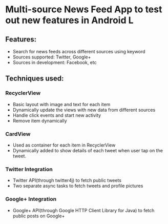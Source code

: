 Multi-source News Feed App to test out new features in Android L
===

Features:
---
+ Search for news feeds across different sources using keyword
+ Sources supported: Twitter, Google+
+ Sources in development: Facebook, etc

Techniques used:
---
### RecyclerView
+ Basic layout with image and text for each item
+ Dynamically update the views with new data from different sources
+ Handle click events and start new activity
+ Remove item dynamically

### CardView
+ Used as container for each item in RecyclerView
+ Dynamically added to show details of each tweet when user tap on the tweet.

### Twitter Integration
+ Twitter API(through twitter4j) to fetch public tweets
+ Two separate async tasks to fetch tweets and profile pictures

### Google+ Integration
+ Google+ API(through Google HTTP Client Library for Java) to fetch public posts on Google+
